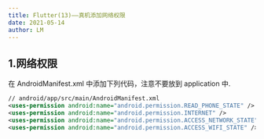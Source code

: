```yaml
---
title: Flutter(13)——真机添加网络权限
date: 2021-05-14
author: LM
---
```


## 1.网络权限

在 AndroidManifest.xml 中添加下列代码，注意不要放到 application 中.

```xml
// android/app/src/main/AndroidManifest.xml
<uses-permission android:name="android.permission.READ_PHONE_STATE" />
<uses-permission android:name="android.permission.INTERNET" />
<uses-permission android:name="android.permission.ACCESS_NETWORK_STATE" />
<uses-permission android:name="android.permission.ACCESS_WIFI_STATE" />
```

